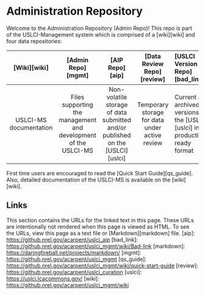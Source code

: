Administration Repository
==========
Welcome to the Administration Repository (Admin Repo)!  This repo is part of the USLCI-Management system which is comprised of a [wiki][wiki] and four data repositories:

| [Wiki][wiki] | [Admin Repo][mgmt] | [AIP Repo][aip] | [Data Review Repo][review]  | [USLCI Version Repo][bad_link]
|:---:|:---:|:---:|:---:|:--|
| USLCI-MS documentation | Files supporting the management and development of the USLCI-MS | Non-volatile storage of data submitted and/or published on the [USLCI][uslci] | Temporary storage for data under active review | Current and archived versions of the [USLCI][uslci] in a production-ready format | 

First time users are encouraged to read the [Quick Start Guide][qs_guide].  Also, detailed documentation of the USLCI-MS is available on the [wiki][wiki].

## Links
This section contains the URLs for the linked text in this page. These URLs are intentionally not rendered when this page is viewed as HTML.  To see the URLs, view this page as a text file or [Markdown][markdown] file.
[aip]: https://github.nrel.gov/acarpent/uslci_aip
[bad_link]: https://github.nrel.gov/acarpent/uslci_mgmt/wiki/Bad-link
[markdown]: https://daringfireball.net/projects/markdown/
[mgmt]: https://github.nrel.gov/acarpent/uslci_mgmt
[qs_guide]: https://github.nrel.gov/acarpent/uslci_mgmt/wiki/quick-start-guide
[review]: https://github.nrel.gov/acarpent/uslci_curation
[uslci]: https://uslci.lcacommons.gov/
[wiki]: https://github.nrel.gov/acarpent/uslci_mgmt/wiki
